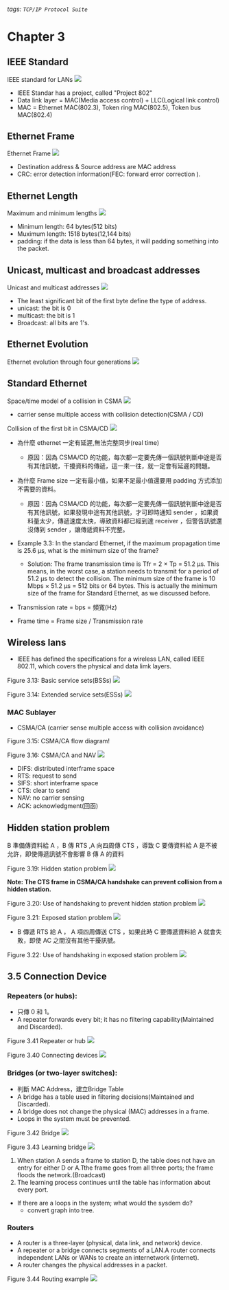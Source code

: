 ###### tags: `TCP/IP Protocol Suite`

# Chapter 3

## IEEE Standard
IEEE standard for LANs
![](https://i.imgur.com/ysH8Apc.png)

* IEEE Standar has a project, called "Project 802"
* Data link layer = MAC(Media access control) + LLC(Logical link control)
* MAC = Ethernet MAC(802.3), Token ring MAC(802.5), Token bus MAC(802.4)

## Ethernet Frame
Ethernet Frame
![](https://i.imgur.com/5vqyodd.png)

* Destination address & Source address are MAC address
* CRC: error detection information(FEC: forward error correction ).

## Ethernet Length
Maximum and minimum lengths
![](https://i.imgur.com/eDcYtlP.png)

* Minimum length: 64 bytes(512 bits)
* Muximum length: 1518 bytes(12,144 bits)
* padding: if the data is less than 64 bytes, it will padding something into the packet.

## Unicast, multicast and broadcast addresses
Unicast and multicast addresses
![](https://i.imgur.com/GZ1RBxO.png)
* The least significant bit of the first byte define the type of address.
* unicast: the bit is 0
* multicast: the bit is 1
* Broadcast: all bits are 1's.

## Ethernet Evolution
Ethernet evolution through four generations
![](https://i.imgur.com/ZSzAt8T.png)

## Standard Ethernet
Space/time model of a collision in CSMA
![](https://i.imgur.com/0lXIn1d.png)
* carrier sense multiple access with collision detection(CSMA / CD)

Collision of the first bit in CSMA/CD
![](https://i.imgur.com/MxGYCSV.png)

* 為什麼 ethernet 一定有延遲,無法完整同步(real time)
    * 原因：因為 CSMA/CD 的功能，每次都一定要先傳一個訊號判斷中途是否有其他訊號，干擾資料的傳遞，這一來一往，就一定會有延遲的問題。

* 為什麼 Frame size 一定有最小值，如果不足最小值還要用 padding 方式添加不需要的資料。
    * 原因：因為 CSMA/CD 的功能，每次都一定要先傳一個訊號判斷中途是否有其他訊號，如果發現中途有其他訊號，才可即時通知 sender ，如果資料量太少，傳遞速度太快，導致資料都已經到達 receiver ，但警告訊號還沒傳到 sender ，讓傳遞資料不完整。
     
* Example 3.3: In the standard Ethernet, if the maximum propagation time is 25.6 μs, what is the minimum size of the frame?

    * Solution: The frame transmission time is Tfr = 2 × Tp = 51.2 μs. This means, in the worst case, a station needs to transmit for a period of 51.2 μs to detect the collision. The minimum size of the frame is 10 Mbps × 51.2 μs = 512 bits or 64 bytes. This is actually the minimum size of the frame for Standard Ethernet, as we discussed before.


* Transmission rate = bps = 頻寬(Hz)
* Frame time = Frame size / Transmission rate

## Wireless lans
* IEEE has defined the specifications for a wireless LAN, called IEEE 802.11, which covers the physical and data limk layers.

Figure 3.13: Basic service sets(BSSs)
![](https://i.imgur.com/lcCZdEO.png)



Figure 3.14: Extended service sets(ESSs)
![](https://i.imgur.com/zZADYjV.png)

### MAC Sublayer
* CSMA/CA (carrier sense multiple access with collision avoidance)

Figure 3.15: CSMA/CA flow diagram!


Figure 3.16: CSMA/CA and NAV
![](https://i.imgur.com/eGb1sxJ.png)

* DIFS: distributed interframe space
* RTS: request to send
* SIFS: short interframe space
* CTS: clear to send
* NAV: no carrier sensing
* ACK: acknowledgment(回函)

## Hidden station problem
B 準備傳資料給 A ，B 傳 RTS ,A 向四周傳 CTS ，導致 C 要傳資料給 A 是不被允許，即使傳遞訊號不會影響 B 傳 A 的資料

Figure 3.19: Hidden station problem
![](https://i.imgur.com/0v9u09h.png)

**Note: The CTS frame in CSMA/CA handshake can prevent collision from a hidden station.**

Figure 3.20: Use of handshaking to prevent hidden station problem
![](https://i.imgur.com/zJF64p4.png)

Figure 3.21: Exposed station problem
![](https://i.imgur.com/4VaMIr8.png)
* B 傳遞 RTS 給 A ， A 項四周傳送 CTS ，如果此時 C 要傳遞資料給 A 就會失敗，即使 AC 之間沒有其他干擾訊號。

Figure 3.22: Use of handshaking in exposed station problem
![](https://i.imgur.com/ou6Oi1o.png)


## 3.5 Connection Device

### Repeaters (or hubs): 
* 只傳 0 和 1。
* A repeater forwards every bit; it has no filtering capability(Maintained and Discarded).

Figure 3.41    Repeater or hub
![](https://i.imgur.com/UmqLA7P.png)

Figure 3.40    Connecting devices
![](https://i.imgur.com/rjNN2V6.png)


### Bridges (or two-layer switches): 
* 判斷 MAC Address，建立Bridge Table 
* A bridge has a table used in filtering decisions(Maintained and Discarded).
* A bridge does not change the physical (MAC) addresses in a frame.
* Loops in the system must be prevented.


Figure 3.42    Bridge
![](https://i.imgur.com/X5qkq9X.png)

Figure 3.43    Learning bridge
![](https://i.imgur.com/1rLxZiK.png)


1. When station A sends a frame to station D,  the table does not have an entry for either D or A.Tthe frame goes from all three ports; the frame floods the network.(Broadcast)
2. The learning process continues until the table has information about every port.

* If there are a loops in the system; what would the sysdem do?
    * convert graph into tree.
 
 
### Routers
* A router is a three-layer (physical, data link, and network) device.
* A repeater or a bridge connects segments of a LAN.A router connects independent LANs or WANs to create an internetwork (internet).
* A router changes the physical addresses in a packet.

Figure 3.44    Routing example
![](https://i.imgur.com/FqvGYP3.png)
